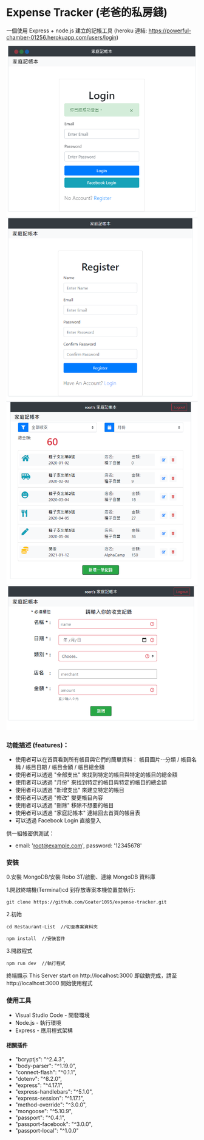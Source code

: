 # Expense Tracker (老爸的私房錢)

一個使用 Express + node.js 建立的記帳工具
(heroku 連結: https://powerful-chamber-01256.herokuapp.com/users/login)

![Login Page](https://github.com/Goater1095/expense-tracker/blob/master/public/images/login.PNG)
![Register Page](https://github.com/Goater1095/expense-tracker/blob/master/public/images/register.PNG)
![Home Page](https://github.com/Goater1095/expense-tracker/blob/master/public/images/home.PNG)
![Add Page](https://github.com/Goater1095/expense-tracker/blob/master/public/images/add.PNG)

### 功能描述 (features)：

- 使用者可以在首頁看到所有帳目與它們的簡單資料：
  帳目圖片--分類 / 帳目名稱 / 帳目日期 / 帳目金額 / 帳目總金額
- 使用者可以透過 "全部支出" 來找到特定的帳目與特定的帳目的總金額
- 使用者可以透過 "月份" 來找到特定的帳目與特定的帳目的總金額
- 使用者可以透過 "新增支出" 來建立特定的帳目
- 使用者可以透過 "修改" 變更帳目內容
- 使用者可以透過 "刪除" 移除不想要的帳目
- 使用者可以透過 "家庭記帳本" 連結回去首頁的帳目表
- 可以透過 Facebook Login 直接登入

供一組帳密供測試：

- email: 'root@example.com', password: '12345678'

### 安裝

0.安裝 MongoDB/安裝 Robo 3T/啟動、連線 MongoDB 資料庫

1.開啟終端機(Terminal)cd 到存放專案本機位置並執行:

```
git clone https://github.com/Goater1095/expense-tracker.git
```

2.初始

```
cd Restaurant-List  //切至專案資料夾
```

```
npm install  //安裝套件
```

3.開啟程式

```
npm run dev  //執行程式
```

終端顯示 This Server start on http://localhost:3000
即啟動完成，請至 http://localhost:3000 開始使用程式

### 使用工具

- Visual Studio Code - 開發環境
- Node.js - 執行環境
- Express - 應用程式架構

#### 相關插件

- "bcryptjs": "^2.4.3",
- "body-parser": "^1.19.0",
- "connect-flash": "^0.1.1",
- "dotenv": "^8.2.0",
- "express": "^4.17.1",
- "express-handlebars": "^5.1.0",
- "express-session": "^1.17.1",
- "method-override": "^3.0.0",
- "mongoose": "^5.10.9",
- "passport": "^0.4.1",
- "passport-facebook": "^3.0.0",
- "passport-local": "^1.0.0"
